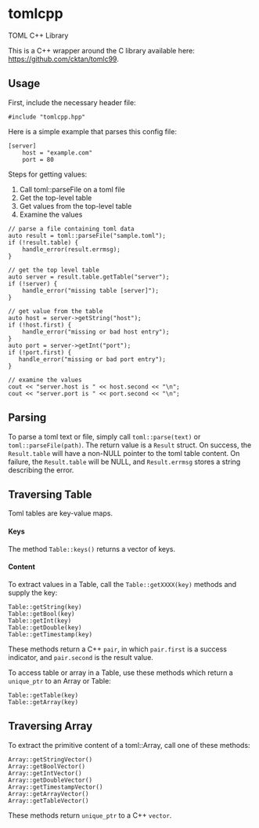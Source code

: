 # tomlcpp
TOML C++ Library

This is a C++ wrapper around the C library available here: https://github.com/cktan/tomlc99.

## Usage

First, include the necessary header file:

```
#include "tomlcpp.hpp"
```

Here is a simple example that parses this config file:

```
[server]
	host = "example.com"
	port = 80
```

Steps for getting values:

1. Call toml::parseFile on a toml file
2. Get the top-level table
3. Get values from the top-level table
4. Examine the values

```
// parse a file containing toml data
auto result = toml::parseFile("sample.toml");
if (!result.table) {
    handle_error(result.errmsg);
}

// get the top level table
auto server = result.table.getTable("server");
if (!server) {
    handle_error("missing table [server]");
}

// get value from the table
auto host = server->getString("host");
if (!host.first) {
    handle_error("missing or bad host entry");
}
auto port = server->getInt("port");
if (!port.first) {
   handle_error("missing or bad port entry");
}

// examine the values
cout << "server.host is " << host.second << "\n";
cout << "server.port is " << port.second << "\n";

```

## Parsing

To parse a toml text or file, simply call `toml::parse(text)` or `toml::parseFile(path)`. 
The return value is a `Result` struct. On success, the `Result.table` will have a non-NULL 
pointer to the toml table content. On failure, the `Result.table` will be NULL, and `Result.errmsg` 
stores a string describing the error.

## Traversing Table

Toml tables are key-value maps. 

#### Keys

The method `Table::keys()` returns a vector of keys.

#### Content

To extract values in a Table, call the `Table::getXXXX(key)` methods and supply the key:

```
Table::getString(key)
Table::getBool(key)
Table::getInt(key)
Table::getDouble(key)
Table::getTimestamp(key)
```

These methods return a C++ `pair`, in which `pair.first` is a success indicator, and `pair.second` is the result value.

To access table or array in a Table, use these methods which return a `unique_ptr` to an Array or Table:

```
Table::getTable(key)
Table::getArray(key)
```

## Traversing Array

To extract the primitive content of a toml::Array, call one of these methods:

```
Array::getStringVector()
Array::getBoolVector()
Array::getIntVector()
Array::getDoubleVector()
Array::getTimestampVector()
Array::getArrayVector()
Array::getTableVector()
```

These methods return `unique_ptr` to a C++ `vector`.


